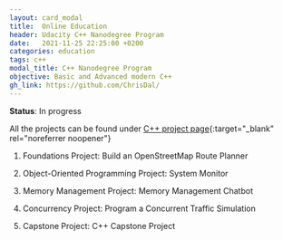 ```yaml
---
layout: card_modal
title:  Online Education
header: Udacity C++ Nanodegree Program
date:   2021-11-25 22:25:00 +0200
categories: education
tags: c++ 
modal_title: C++ Nanodegree Program
objective: Basic and Advanced modern C++ 
gh_link: https://github.com/ChrisDal/
---
```


__Status__: In progress

All the projects can be found under [C++ project page]({{site.baseurl}}/projects_cpp){:target="_blank" rel="noreferrer noopener"}

1. Foundations
    Project: Build an OpenStreetMap Route Planner


2. Object-Oriented Programming
    Project: System Monitor


3. Memory Management
    Project: Memory Management Chatbot


4. Concurrency
    Project: Program a Concurrent Traffic Simulation


5. Capstone
    Project: C++ Capstone Project
